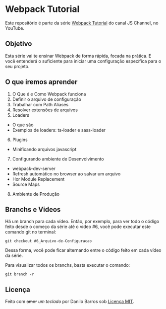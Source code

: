 Webpack Tutorial
================

Este repositório é parte da série [Webpack Tutorial](https://www.youtube.com/playlist?list=PLhxF6V44XvXR05fSeNf38-67k3FZK2KLI) do canal JS Channel, no YouTube.

Objetivo
--------

Esta série vai te ensinar Webpack de forma rápida, focada na prática.
E você entenderá o suficiente para iniciar uma configuração específica para o seu projeto.

O que iremos aprender
---------------------

1. O Que é e Como Webpack funciona
2. Definir o arquivo de configuração
3. Trabalhar com Path Aliases
4. Resolver extensões de arquivos
5. Loaders
  - O que são
  - Exemplos de loaders: ts-loader e sass-loader
6. Plugins
  - Minificando arquivos javascript
7. Configurando ambiente de Desenvolvimento
  - webpack-dev-server
  - Refresh automático no browser ao salvar um arquivo
  - Hor Module Replacement
  - Source Maps
8. Ambiente de Produção

Branchs e Videos
---------------

Há um branch para cada vídeo. Então, por exemplo, para ver todo o código feito desde o começo da série até o vídeo #6, você pode executar este comando git no terminal: 

```git checkout #6_Arquivo-de-Configuracao```

Dessa forma, você pode ficar alternando entre o código feito em cada vídeo da série.

Para visualizar todos os branchs, basta executar o comando:

```git branch -r```

Licença
-------

Feito com <strike>amor</strike> _um teclado_ por Danilo Barros sob [Licença MIT](https://danilobjr.mit-license.org/).
